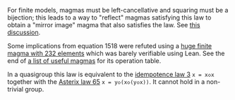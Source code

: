 For finite models, magmas must be left-cancellative and squaring must be a bijection; this leads to a way to "reflect" magmas satisfying this law to obtain a "mirror image" magma that also satisfies the law.  See [this discussion](https://leanprover.zulipchat.com/#narrow/channel/458659-Equational/topic/Austin.20pairs/near/484117783).

Some implications from equation 1518 were refuted using a [huge finite magma with 232 elements](https://leanprover.zulipchat.com/#narrow/channel/458659-Equational/topic/Austin.20pairs/near/486217486) which was barely verifiable using Lean.  See the end of [a list of useful magmas](https://github.com/teorth/equational_theories/blob/main/equational_theories/Generated/All4x4Tables/data/plan.txt) for its operation table.

In a quasigroup this law is equivalent to the [idempotence law 3](https://teorth.github.io/equational_theories/implications/?3) `x = x◇x` together with the [Asterix law 65](https://teorth.github.io/equational_theories/implications/?3) `x = y◇(x◇(y◇x))`.  It cannot hold in a non-trivial group.
